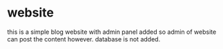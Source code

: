 # website
this is a simple blog website with admin panel added so admin of website can post the content however. database is not added.
